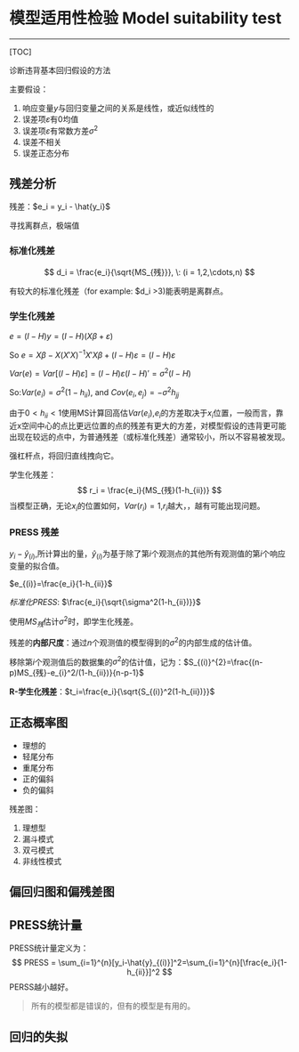 # 模型适用性检验 Model suitability test

***

[TOC]

诊断违背基本回归假设的方法

主要假设：

1. 响应变量$y$与回归变量之间的关系是线性，或近似线性的
2. 误差项$\varepsilon$有0均值
3. 误差项$\varepsilon$有常数方差$\sigma^2$
4. 误差不相关
5. 误差正态分布



## 残差分析

残差：$e_i = y_i - \hat{y_i}$

寻找离群点，极端值

### 标准化残差

$$
d_i = \frac{e_i}{\sqrt{MS_{残}}}, \: (i = 1,2,\cdots,n)
$$

有较大的标准化残差（for example: $d_i >3)能表明是离群点。

### 学生化残差

$e = (I-H)y = (I-H)(X\beta+\varepsilon)$

So $e = X\beta-X(X'X)^{-1}X'X\beta+(I - H)\varepsilon = (I-H)\varepsilon$

$Var(e) = Var[(I-H)\varepsilon] = (I-H)\varepsilon(I-H)' = \sigma^2(I-H)$

So:$Var(e_i) = \sigma^2(1-h_{ii})$, and $Cov(e_i,e_j)=-\sigma^2h_{jj}$

由于$0<h_{ii}<1$使用MS计算回高估$Var(e_i)$,$e_i$的方差取决于$x_i$位置，一般而言，靠近x空间中心的点比更远位置的点的残差有更大的方差，对模型假设的违背更可能出现在较远的点中，为普通残差（或标准化残差）通常较小，所以不容易被发现。

强杠杆点，将回归直线拽向它。

学生化残差：
$$
r_i = \frac{e_i}{MS_{残}(1-h_{ii})}
$$
当模型正确，无论$x_i$的位置如何，$Var(r_i)=1$,$r_i$越大，，越有可能出现问题。

### PRESS 残差

$y_i - \hat{y}_{(i)}$,所计算出的量，$\hat{y}_{(i)}$为基于除了第$i$个观测点的其他所有观测值的第$i$个响应变量的拟合值。

$e_{(i)}=\frac{e_i}{1-h_{ii}}$

$标准化PRESS$: $\frac{e_i}{\sqrt{\sigma^2(1-h_{ii})}}$



使用$MS_{残}$估计$\sigma^2$时，即学生化残差。

残差的**内部尺度**：通过$n$个观测值的模型得到的$\sigma^2$的内部生成的估计值。

移除第$i$个观测值后的数据集的$\sigma^2$的估计值，记为：$S_{(i)}^{2}=\frac{(n-p)MS_{残}-e_{i}^2/(1-h_{ii})}{n-p-1}$

**R-学生化残差**：$t_i=\frac{e_i}{\sqrt{S_{(i)}^2(1-h_{ii})}}$



## 正态概率图

- 理想的
- 轻尾分布
- 重尾分布
- 正的偏斜
- 负的偏斜



残差图：

1. 理想型
2. 漏斗模式
3. 双弓模式
4. 非线性模式



## 偏回归图和偏残差图

## PRESS统计量

PRESS统计量定义为：
$$
PRESS = \sum_{i=1}^{n}[y_i-\hat{y}_{(i)}]^2=\sum_{i=1}^{n}[\frac{e_i}{1-h_{ii}}]^2
$$
PERSS越小越好。

> 所有的模型都是错误的，但有的模型是有用的。



## 回归的失拟

